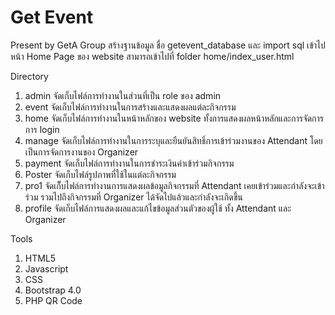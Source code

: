 # Get Event 

Present by GetA Group
  สร้างฐานข้อมูล ชื่อ getevent_database และ import sql เข้าไป
  หน้า Home Page ของ website สามารถเข้าไปที่ folder home/index_user.html

Directory
  1. admin    จัดเก็บไฟล์การทำงานในส่วนที่เป็น role ของ admin
  2. event    จัดเก็บไฟล์การทำงานในการสร้างและแสดงผลแต่ละกิจกรรม
  3. home     จัดเก็บไฟล์การทำงานในหน้าหลักของ website ทั้งการแสดงผลหน้าหลักและการจัดการการ login
  4. manage   จัดเก็บไฟล์การทำงานในการระบุและยืนยันสิทธิ์การเข้าร่วมงานของ Attendant โดยเป็นการจัดการงานของ Organizer
  5. payment  จัดเก็บไฟล์การทำงานในการชำระเงินค่าเข้าร่วมกิจกรรม
  6. Poster   จัดเก็บไฟล์รูปภาพที่ใช้ในแต่ละกิจกรรม
  7. pro1     จัดเก็็บไฟล์การทำงานการแสดงผลข้อมูลกิจกรรมที่ Attendant เคยเข้าร่วมและกำลังจะเข้าร่วม รวมไปถึงกิจกรรมที่ Organizer ได้จัดไปแล้วและกำลังจะเกิดขึ้น
  8. profile  จัดเก็บไฟล์การแสดงผลและแก้ไขข้อมูลส่วนตัวของผู้ใช้ ทั้ง Attendant และ Organizer

Tools
  1. HTML5
  2. Javascript
  3. CSS
  4. Bootstrap 4.0
  5. PHP QR Code
